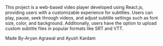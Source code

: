 This project is a web-based video player developed using React.js, providing users with a customizable experience for subtitles. Users can play, pause, seek through videos, and adjust subtitle settings such as font size, color, and background. Additionally, users have the option to upload custom subtitle files in popular formats like SRT and VTT.

Made By-Aryan Agrawal and Ayush Kardam
